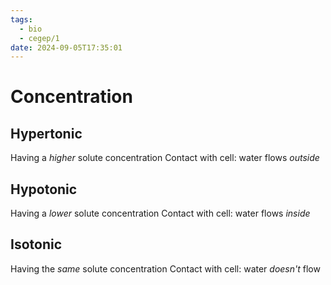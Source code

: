 ```yaml
---
tags:
  - bio
  - cegep/1
date: 2024-09-05T17:35:01
---
```


# Concentration

## Hypertonic

Having a *higher* solute concentration
Contact with cell: water flows *outside*

## Hypotonic

Having a *lower* solute concentration
Contact with cell: water flows *inside*

## Isotonic

Having the *same* solute concentration
Contact with cell: water *doesn't* flow